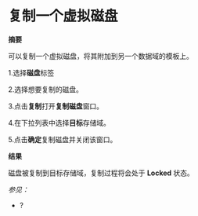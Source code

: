 # 复制一个虚拟磁盘

**摘要**

可以复制一个虚拟磁盘，将其附加到另一个数据域的模板上。

1.选择**磁盘**标签

2.选择想要复制的磁盘。

3.点击**复制**打开**复制磁盘**窗口。

4.在下拉列表中选择**目标**存储域。

5.点击**确定**复制磁盘并关闭该窗口。

**结果**

磁盘被复制到目标存储域，复制过程将会处于 **Locked**
状态。

*参见：*

-   ?
